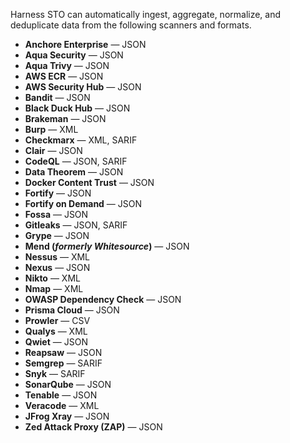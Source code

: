 Harness STO can automatically ingest, aggregate, normalize, and deduplicate data from the following scanners and formats. 

- **Anchore Enterprise** — JSON
- **Aqua Security** — JSON
- **Aqua Trivy** — JSON
- **AWS ECR** — JSON
- **AWS Security Hub** — JSON
- **Bandit** — JSON
- **Black Duck Hub** — JSON
- **Brakeman** — JSON
- **Burp** — XML
- **Checkmarx** — XML, SARIF
- **Clair** — JSON
- **CodeQL** — JSON, SARIF
- **Data Theorem** — JSON
- **Docker Content Trust** — JSON
- **Fortify** — JSON
- **Fortify on Demand** — JSON
- **Fossa** — JSON
- **Gitleaks** — JSON, SARIF
- **Grype** — JSON
- **Mend (_formerly Whitesource_)** — JSON  
- **Nessus** — XML
- **Nexus** — JSON
- **Nikto** — XML
- **Nmap** — XML
- **OWASP Dependency Check** — JSON
- **Prisma Cloud** — JSON  
- **Prowler** — CSV
- **Qualys** — XML
- **Qwiet** — JSON
- **Reapsaw** — JSON <!-- - **Scoutsuite** — JSON -->
- **Semgrep** — SARIF
- **Snyk** — SARIF
- **SonarQube** — JSON
- **Tenable** — JSON
- **Veracode** — XML
- **JFrog Xray** — JSON
- **Zed Attack Proxy (ZAP)** — JSON